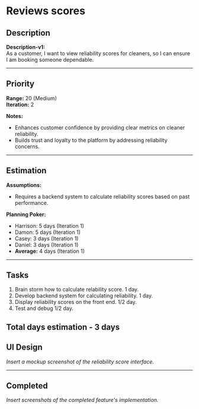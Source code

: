 # Reviews scores

## Description
**Description-v1:**  
As a customer, I want to view reliability scores for cleaners, so I can ensure I am booking someone dependable.

---

## Priority
**Range:** 20 (Medium)  
**Iteration:** 2  

**Notes:**  
- Enhances customer confidence by providing clear metrics on cleaner reliability.  
- Builds trust and loyalty to the platform by addressing reliability concerns.

---

## Estimation
**Assumptions:**  
- Requires a backend system to calculate reliability scores based on past performance.  

**Planning Poker:**  
- Harrison: 5 days (Iteration 1)  
- Damon: 5 days (Iteration 1)  
- Casey: 3 days (Iteration 1)  
- Daniel: 3 days (Iteration 1)  
- **Average:** 4 days (Iteration 1)  

---

## Tasks
1. Brain storm how to calculate relability score. 1 day.
2. Develop backend system for calculating reliability. 1 day. 
3. Display reliability scores on the front end. 1/2 day.
4. Test and debug 1/2 day.

Total days estimation - 3 days
---

## UI Design
*Insert a mockup screenshot of the reliability score interface.*

---

## Completed
*Insert screenshots of the completed feature's implementation.*
